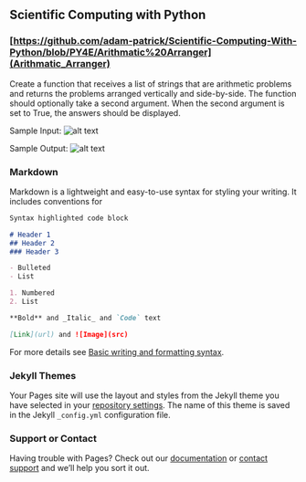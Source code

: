 ## Scientific Computing with Python

### [https://github.com/adam-patrick/Scientific-Computing-With-Python/blob/PY4E/Arithmatic%20Arranger](Arithmatic_Arranger)

Create a function that receives a list of strings that are arithmetic problems and returns the problems arranged vertically and side-by-side. The function should optionally take a second argument. When the second argument is set to True, the answers should be displayed.

Sample Input: 
![alt text][logo]

[logo]: https://github.com/adam-patrick/Scientific-Computing-With-Python/blob/images/AA_Sample_Input.PNG "AA Sample Input"

Sample Output:
![alt text][logo]

[logo]: https://github.com/adam-patrick/Scientific-Computing-With-Python/blob/images/AA_Sample_Output.PNG "AA Sample Output"



### Markdown

Markdown is a lightweight and easy-to-use syntax for styling your writing. It includes conventions for

```markdown
Syntax highlighted code block

# Header 1
## Header 2
### Header 3

- Bulleted
- List

1. Numbered
2. List

**Bold** and _Italic_ and `Code` text

[Link](url) and ![Image](src)
```

For more details see [Basic writing and formatting syntax](https://docs.github.com/en/github/writing-on-github/getting-started-with-writing-and-formatting-on-github/basic-writing-and-formatting-syntax).

### Jekyll Themes

Your Pages site will use the layout and styles from the Jekyll theme you have selected in your [repository settings](https://github.com/adam-patrick/Scientific-Computing-With-Python/settings/pages). The name of this theme is saved in the Jekyll `_config.yml` configuration file.

### Support or Contact

Having trouble with Pages? Check out our [documentation](https://docs.github.com/categories/github-pages-basics/) or [contact support](https://support.github.com/contact) and we’ll help you sort it out.
